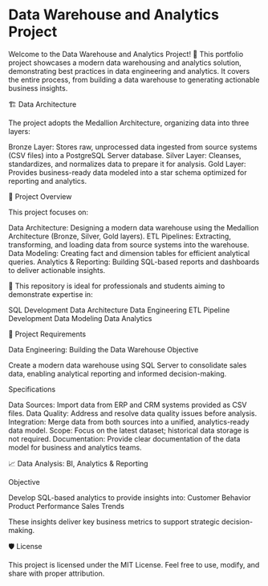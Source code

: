 # Data Warehouse and Analytics Project

Welcome to the Data Warehouse and Analytics Project! 🚀
This portfolio project showcases a modern data warehousing and analytics solution, demonstrating best practices in data engineering and analytics. It covers the entire process, from building a data warehouse to generating actionable business insights.



🏗️ Data Architecture

The project adopts the Medallion Architecture, organizing data into three layers:

Bronze Layer: Stores raw, unprocessed data ingested from source systems (CSV files) into a PostgreSQL Server database.
Silver Layer: Cleanses, standardizes, and normalizes data to prepare it for analysis.
Gold Layer: Provides business-ready data modeled into a star schema optimized for reporting and analytics.



📖 Project Overview

This project focuses on:

Data Architecture: Designing a modern data warehouse using the Medallion Architecture (Bronze, Silver, Gold layers).
ETL Pipelines: Extracting, transforming, and loading data from source systems into the warehouse.
Data Modeling: Creating fact and dimension tables for efficient analytical queries.
Analytics & Reporting: Building SQL-based reports and dashboards to deliver actionable insights.


🎯 This repository is ideal for professionals and students aiming to demonstrate expertise in:

SQL Development
Data Architecture
Data Engineering
ETL Pipeline Development
Data Modeling
Data Analytics


🚀 Project Requirements

Data Engineering: Building the Data Warehouse
Objective

Create a modern data warehouse using SQL Server to consolidate sales data, enabling analytical reporting and informed decision-making.

Specifications

Data Sources: Import data from ERP and CRM systems provided as CSV files.
Data Quality: Address and resolve data quality issues before analysis.
Integration: Merge data from both sources into a unified, analytics-ready data model.
Scope: Focus on the latest dataset; historical data storage is not required.
Documentation: Provide clear documentation of the data model for business and analytics teams.


📈​ Data Analysis: BI, Analytics & Reporting

Objective

Develop SQL-based analytics to provide insights into:
Customer Behavior
Product Performance
Sales Trends

These insights deliver key business metrics to support strategic decision-making.



🛡️ License

This project is licensed under the MIT License. Feel free to use, modify, and share with proper attribution.

